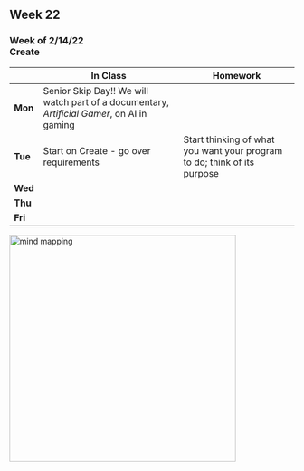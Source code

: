 ## Week 22

### Week of 2/14/22<br>Create 

  |       |In Class               |Homework   |
  |-------|---------              |---------  |
  |**Mon**|Senior Skip Day!! We will watch part of a documentary, *Artificial Gamer*, on AI in gaming | |
  |**Tue**|Start on Create - go over requirements |Start thinking of what you want your program to do; think of its purpose |
  |**Wed**| | |
  |**Thu**| | |
  |**Fri**| | |

<img src="https://www.mindmeister.com/blog/wp-content/uploads/2019/09/Mind-Map-Example-796x417.png" alt="mind mapping" height="400">

<meta http-equiv="refresh" content="300"/>
